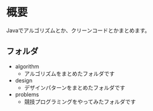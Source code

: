 # 概要

Javaでアルゴリズムとか、クリーンコードとかまとめます。


## フォルダ

- algorithm
    - アルゴリズムをまとめたフォルダです
- design
    - デザインパターンをまとめたフォルダです
- problems
    - 競技プログラミングをやってみたフォルダです